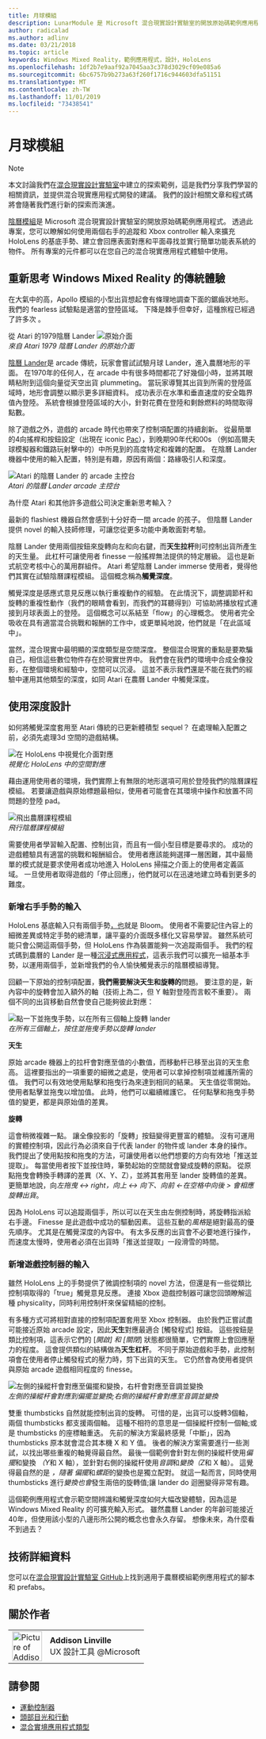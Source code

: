 ```yaml
---
title: 月球模組
description: LunarModule 是 Microsoft 混合現實設計實驗室的開放原始碼範例應用程式。 透過此專案，您可以瞭解如何使用兩個右手的追蹤和 Xbox controller 輸入來擴充 HoloLens 的基底手勢、建立會回應表面對應和平面尋找並實行簡單功能表系統的物件。
author: radicalad
ms.author: adlinv
ms.date: 03/21/2018
ms.topic: article
keywords: Windows Mixed Reality，範例應用程式，設計，HoloLens
ms.openlocfilehash: 1df2b7e9aaf92a7045aa3c378d3029cf09e085a6
ms.sourcegitcommit: 6bc6757b9b273a63f260f1716c944603dfa51151
ms.translationtype: MT
ms.contentlocale: zh-TW
ms.lasthandoff: 11/01/2019
ms.locfileid: "73438541"
---
```

# <a name="lunar-module"></a>月球模組

>[!NOTE]
>本文討論我們在[混合現實設計實驗室](https://github.com/Microsoft/MRDesignLabs_Unity)中建立的探索範例，這是我們分享我們學習的相關資訊，並提供混合現實應用程式開發的建議。 我們的設計相關文章和程式碼將會隨著我們進行新的探索而演進。

[陰曆模組](https://github.com/Microsoft/MRDesignLabs_Unity_LunarModule)是 Microsoft 混合現實設計實驗室的開放原始碼範例應用程式。 透過此專案，您可以瞭解如何使用兩個右手的追蹤和 Xbox controller 輸入來擴充 HoloLens 的基底手勢、建立會回應表面對應和平面尋找並實行簡單功能表系統的物件。 所有專案的元件都可以在您自己的混合現實應用程式體驗中使用。

## <a name="rethinking-classic-experiences-for-windows-mixed-reality"></a>重新思考 Windows Mixed Reality 的傳統體驗

在大氣中的高，Apollo 模組的小型出貨想起會有條理地調查下面的鋸齒狀地形。 我們的 fearless 試驗點是適當的登陸區域。 下降是棘手但幸好，這種旅程已經過了許多次 。

從 Atari 的1979陰曆 Lander ![原始介面](images/640px-atari-lunar-lander.png)<br>
*來自 Atari 1979 陰曆 Lander 的原始介面*

[陰曆 Lander](https://en.wikipedia.org/wiki/Lunar_Lander_(1979_video_game))是 arcade 傳統，玩家會嘗試試驗月球 Lander，進入農曆地形的平面。 在1970年的任何人，在 arcade 中有很多時間都花了好幾個小時，並將其眼睛粘附到這個向量從天空出貨 plummeting。 當玩家導覽其出貨到所需的登陸區域時，地形會調整以顯示更多詳細資料。 成功表示在水準和垂直速度的安全臨界值內登陸。 系統會根據登陸區域的大小，針對花費在登陸和剩餘燃料的時間取得點數。

除了遊戲之外，遊戲的 arcade 時代也帶來了控制項配置的持續創新。 從最簡單的4向搖桿和按鈕設定（出現在 iconic [Pac](https://en.wikipedia.org/wiki/Pac-Man)），到晚期90年代和00s （例如高爾夫球模擬器和鐵路玩射擊中的）中所見到的高度特定和複雜的配置。 在陰曆 Lander 機器中使用的輸入配置，特別是有趣，原因有兩個：路緣吸引人和深度。

![Atari 的陰曆 Lander 的 arcade 主控台](images/atariconsole.png)<br>
*Atari 的陰曆 Lander arcade 主控台*

為什麼 Atari 和其他許多遊戲公司決定重新思考輸入？

最新的 flashiest 機器自然會感到十分好奇一間 arcade 的孩子。 但陰曆 Lander 提供 novel 的輸入技師修理，可讓您從更多功能中勇敢面對考驗。

陰曆 Lander 使用兩個按鈕來旋轉向左和向右鍵，而**天生拉杆**則可控制出貨所產生的天生量。 此杠杆可讓使用者 finesse 一般搖桿無法提供的特定層級。 這也是新式航空考核中心的萬用群組件。 Atari 希望陰曆 Lander immerse 使用者，覺得他們其實在試驗陰曆課程模組。 這個概念稱為**觸覺深度**。

觸覺深度是感應式意見反應以執行重複動作的經驗。 在此情況下，調整調節杆和旋轉的重複性動作（我們的眼睛會看到，而我們的耳聽得到）可協助將播放程式連接到月球表面上的登陸。 這個概念可以系結至「flow」的心理概念。 使用者完全吸收在具有適當混合挑戰和報酬的工作中，或更單純地說，他們就是「在此區域中」。

當然，混合現實中最明顯的深度類型是空間深度。 整個混合現實的重點是要欺騙自己，相信這些數位物件存在於現實世界中。 我們會在我們的環境中合成全像投影，在整個環境和經驗中，空間可以沉浸。 這並不表示我們還是不能在我們的經驗中運用其他類型的深度，如同 Atari 在農曆 Lander 中觸覺深度。

## <a name="designing-with-immersion"></a>使用深度設計

如何將觸覺深度套用至 Atari 傳統的已更新體積型 sequel？ 在處理輸入配置之前，必須先處理3d 空間的遊戲結構。

![在 HoloLens 中視覺化介面對應](images/surfacemapping.png)<br>
*視覺化 HoloLens 中的空間對應*

藉由運用使用者的環境，我們實際上有無限的地形選項可用於登陸我們的陰曆課程模組。 若要讓遊戲與原始標題最相似，使用者可能會在其環境中操作和放置不同問題的登陸 pad。

![飛出農曆課程模組](images/640px-lm-hero.jpg)<br>
*飛行陰曆課程模組*

需要使用者學習輸入配置、控制出貨，而且有一個小型目標是要尋求的。 成功的遊戲體驗具有適當的挑戰和報酬組合。 使用者應該能夠選擇一層困難，其中最簡單的模式就是要求使用者成功地進入 HoloLens 掃描之介面上的使用者定義區域。 一旦使用者取得遊戲的「停止回應」，他們就可以在迅速地建立時看到更多的難度。

### <a name="adding-input-for-hand-gestures"></a>新增右手手勢的輸入

HoloLens 基底輸入只有兩個手勢[，也](gaze-and-commit.md#composite-gestures)就是 Bloom。 使用者不需要記住內容上的細微差異或特定手勢的總清單，讓平臺的介面既多樣化又容易學習。 雖然系統可能只會公開這兩個手勢，但 HoloLens 作為裝置能夠一次追蹤兩個手。 我們的程式碼到農曆的 Lander 是一種[沉浸式應用程式](app-model.md)，這表示我們可以擴充一組基本手勢，以運用兩個手，並新增我們的令人愉快觸覺表示的陰曆模組導覽。

回顧一下原始的控制項配置，**我們需要解決天生和旋轉的**問題。 要注意的是，新內容中的旋轉會加入額外的軸（技術上為二，但 Y 軸對登陸而言較不重要）。 兩個不同的出貨移動自然會使自己能夠彼此對應：

![點一下並拖曳手勢，以在所有三個軸上旋轉 lander](images/module-handdrag.gif)<br>
*在所有三個軸上，按住並拖曳手勢以旋轉 lander*

**天生**

原始 arcade 機器上的拉杆會對應至值的小數值，而移動杆已移至出貨的天生愈高。 這裡要指出的一項重要的細微之處是，使用者可以拿掉控制項並維護所需的值。 我們可以有效地使用點擊和拖曳行為來達到相同的結果。 天生值從零開始。 使用者點擊並拖曳以增加值。 此時，他們可以繼續維護它。 任何點擊和拖曳手勢值的變更，都是與原始值的差異。

**旋轉**

這會稍微複雜一點。 讓全像投影的「旋轉」按鈕變得更豐富的體驗。 沒有可運用的實體控制項，因此行為必須來自于代表 lander 的物件或 lander 本身的操作。 我們提出了使用點按和拖曳的方法，可讓使用者以他們想要的方向有效地「推送並提取」。 每當使用者按下並按住時，筆勢起始的空間就會變成旋轉的原點。 從原點拖曳會轉換手轉譯的差異（X、Y、Z），並將其套用至 lander 旋轉值的差異。 更簡單地說，向*左拖曳 <-> right，向上 <-> 向下、向前 <-在空格中向後 > 會相應旋轉出貨*。

因為 HoloLens 可以追蹤兩個手，所以可以在天生由左側控制時，將旋轉指派給右手邊。 Finesse 是此遊戲中成功的驅動因素。 這些互動的*風格*是絕對最高的優先順序。 尤其是在觸覺深度的內容中。 有太多反應的出貨會不必要地進行操作，而速度太慢時，使用者必須在出貨時「推送並提取」一段滑雪的時間。

### <a name="adding-input-for-game-controllers"></a>新增遊戲控制器的輸入

雖然 HoloLens 上的手勢提供了微調控制項的 novel 方法，但還是有一些從類比控制項取得的「true」觸覺意見反應。 連接 Xbox 遊戲控制器可讓您回頭瞭解這種 physicality，同時利用控制杆來保留精細的控制。

有多種方式可將相對直接的控制項配置套用至 Xbox 控制器。 由於我們正嘗試盡可能接近原始 arcade 設定，因此**天生**對應最適合 [觸發程式] 按鈕。 這些按鈕是類比控制項，這表示它們的 [*開啟] 和 [關閉*] 狀態都很簡單，它們實際上會回應壓力的程度。 這會提供類似的結構做為**天生杠杆**。 不同于原始遊戲和手勢，此控制項會在使用者停止觸發程式的壓力時，剪下出貨的天生。 它仍然會為使用者提供與原始 arcade 遊戲相同程度的 finesse。

![左側的操縱杆會對應至偏擺和變換，右杆會對應至音調並變換](images/thumbsticksidebyside.gif)<br>
*左側的操縱杆會對應到偏擺並變換;右側的操縱杆會對應至音調並變換*

雙重 thumbsticks 自然就能控制出貨的旋轉。 可惜的是，出貨可以旋轉3個軸，兩個 thumbsticks 都支援兩個軸。 這種不相符的意思是一個操縱杆控制一個軸;或是 thumbsticks 的座標軸重迭。 先前的解決方案最終感覺「中斷」，因為 thumbsticks 原本就會混合其本機 X 和 Y 值。 後者的解決方案需要進行一些測試，以找出哪些重複的軸覺得最自然。 最後一個範例會針對左側的操縱杆使用*偏擺*和變換 *（Y*和 X 軸），並針對右側的操縱杆使用*音調*和*變換（Z*和 X 軸）。 這覺得最自然的是 *，隨著* *偏擺*和*螺距*的變換也是獨立配對。 就這一點而言，同時使用 thumbsticks 進行*變換也會*發生兩倍的旋轉值;讓 lander do 迴圈變得非常有趣。

這個範例應用程式會示範空間辨識和觸覺深度如何大幅改變體驗，因為這是 Windows Mixed Reality 的可擴充輸入形式。 雖然農曆 Lander 的年齡可能接近40年，但使用該小型的八邊形所公開的概念也會永久存留。 想像未來，為什麼看不到過去？

## <a name="technical-details"></a>技術詳細資料

您可以在[混合現實設計實驗室 GitHub](https://github.com/Microsoft/MRDesignLabs_Unity_LunarModule)上找到適用于農曆模組範例應用程式的腳本和 prefabs。

## <a name="about-the-author"></a>關於作者

<table style="border-collapse:collapse" padding-left="0px">
<tr>
<td style="border-style: none" width="60"><img alt="Picture of Addison Linville" width="60" height="60" src="images/addisonlinville-tile-60px.jpg"></td>
<td style="border-style: none"><b>Addison Linville</b><br>UX 設計工具 @Microsoft</td>
</tr>
</table>

## <a name="see-also"></a>請參閱
* [運動控制器](motion-controllers.md)
* [頭部目光和行動](gaze-and-commit.md)
* [混合實境應用程式類型](types-of-mixed-reality-apps.md)
